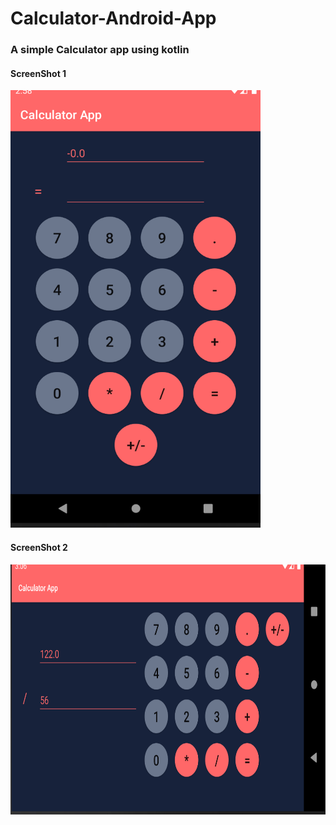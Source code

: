 # Calculator-Android-App
###  A simple Calculator app using kotlin

#### ScreenShot 1
<img src = "https://github.com/kshadep7/Calculator-Android-App-/blob/master/app/src/main/res/calcy1.png" width="400" height="700" alt = "ScreenShot_1">

#### ScreenShot 2
<img src = "https://github.com/kshadep7/Calculator-Android-App-/blob/master/app/src/main/res/calcy2.png" width="700" height="400" alt = "ScreenShot_2">
